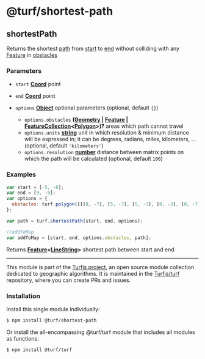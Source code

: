 # @turf/shortest-path

<!-- Generated by documentation.js. Update this documentation by updating the source code. -->

## shortestPath

Returns the shortest [path][1] from [start][2] to [end][2] without colliding with
any [Feature][3] in [ obstacles][4]

### Parameters

*   `start` **[Coord][5]** point
*   `end` **[Coord][5]** point
*   `options` **[Object][6]** optional parameters (optional, default `{}`)

    *   `options.obstacles` **([Geometry][7] | [Feature][3] | [FeatureCollection][8]<[Polygon][9]>)?** areas which path cannot travel
    *   `options.units` **[string][10]** unit in which resolution & minimum distance will be expressed in; it can be degrees, radians, miles, kilometers, ... (optional, default `'kilometers'`)
    *   `options.resolution` **[number][11]** distance between matrix points on which the path will be calculated (optional, default `100`)

### Examples

```javascript
var start = [-5, -6];
var end = [9, -6];
var options = {
  obstacles: turf.polygon([[[0, -7], [5, -7], [5, -3], [0, -3], [0, -7]]])
};

var path = turf.shortestPath(start, end, options);

//addToMap
var addToMap = [start, end, options.obstacles, path];
```

Returns **[Feature][3]<[LineString][1]>** shortest path between start and end

[1]: https://tools.ietf.org/html/rfc7946#section-3.1.4

[2]: https://tools.ietf.org/html/rfc7946#section-3.1.2

[3]: https://tools.ietf.org/html/rfc7946#section-3.2

[4]: FeatureCollection<Polygon>

[5]: https://tools.ietf.org/html/rfc7946#section-3.1.1

[6]: https://developer.mozilla.org/docs/Web/JavaScript/Reference/Global_Objects/Object

[7]: https://tools.ietf.org/html/rfc7946#section-3.1

[8]: https://tools.ietf.org/html/rfc7946#section-3.3

[9]: https://tools.ietf.org/html/rfc7946#section-3.1.6

[10]: https://developer.mozilla.org/docs/Web/JavaScript/Reference/Global_Objects/String

[11]: https://developer.mozilla.org/docs/Web/JavaScript/Reference/Global_Objects/Number

<!-- This file is automatically generated. Please don't edit it directly. If you find an error, edit the source file of the module in question (likely index.js or index.ts), and re-run "yarn docs" from the root of the turf project. -->

---

This module is part of the [Turfjs project](https://turfjs.org/), an open source module collection dedicated to geographic algorithms. It is maintained in the [Turfjs/turf](https://github.com/Turfjs/turf) repository, where you can create PRs and issues.

### Installation

Install this single module individually:

```sh
$ npm install @turf/shortest-path
```

Or install the all-encompassing @turf/turf module that includes all modules as functions:

```sh
$ npm install @turf/turf
```
